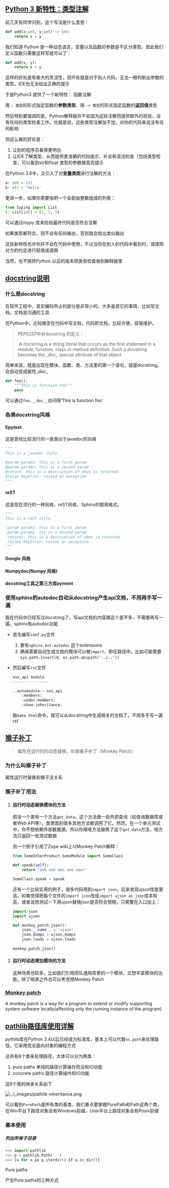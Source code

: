 ## [Python 3 新特性：类型注解](https://zhuanlan.zhihu.com/p/37239021)

前几天有同学问到，这个写法是什么意思：

```python
def add(x:int, y:int) -> int:
    return x + y
```

我们知道 Python 是一种动态语言，变量以及函数的参数是不区分类型。因此我们定义函数只需要这样写就可以了：

```python
def add(x, y):
    return x + y
```

这样的好处是有极大的灵活性，但坏处就是对于别人代码，无法一眼判断出参数的类型，IDE也无法给出正确的提示

于是Python3 提供了一个新特性： 函数注解

用 `: 类型`的形式指定函数的**参数类型**，用 `-> 类型`的形式指定函数的**返回值**类型

然后特别要强调的是，Python解释器并不会因为这些注解而提供额外的校验，没有任何的类型检查工作。也就是说，这些类型注解加不加，对你的代码来说没有任何影响

但这么做的好处是：

1. 让别的程序员看得更明白
2. 让IDE了解类型，从而提供更准确的代码提示、补全和语法检查（包括类型检查，可以看到str和float 类型的参数被高亮提示

在Python 3.6中，又引入了对**变量类型**进行注解的方法：

```python
a: int = 123
b: str = 'hello'
```

更进一步，如果你需要指明一个全部由整数组成的列表：

```python
from typing import List
l: List[int] = [1, 2, 3]
```

可以通过mypy 库来检验最终代码是否符合注解

如果类型都符合，则不会有任何输出，否则就会给出类似输出

这些新特性也许你并不会在代码中使用，不过当你在别人的代码中看到时，请按照对方的约定进行赋值或调用

当然，也不排除Python 以后的版本把类型检查做到解释器里

## [docstring说明](https://blog.csdn.net/handsomekang/article/details/46830083)

### 什么是docstring

在软件工程中，其实编码所占的部分是非常小的，大多是其它的事情，比如写文档。文档是沟通的工具

在Python中，比较推崇在代码中写文档，代码即文档，比较方便，容易维护。

> PEP0257中对docstring 的定义：
>
> ​		A docstring is a string literal that occurs as the first statement in a module, function, class or method definition. Such a docstring becomes the \__doc__ special attribute of that object

简单来说，就是出现在模块、函数、类、方法里的第一个语句，就是docstring。会自动变成属性\__doc__

```python
def foo():
    """This is function foo"""
    pass
```

可以通过`foo.__doc__`访问得‘This is function foo’

### 各类docstring风格

#### Epytext

这是曾经比较流行的一直类似于javadoc的风格

```python
"""
This is a javadoc style.

@param param1: this is a first param
@param param2: this is a second param
@return: this is a description of what is returned
@raise KeyError: raised an exception
"""
```

#### reST

这是现在流行的一种风格，reST风格，Sphinx的御用格式。

```python
"""
This is a reST style.

:param param1: this is a first param
:param param2: tis is a second param
:returns: this is a description of what is returned
:raises keyError: raises an exception
"""
```

#### Google 风格

#### Numpydoc(Numpy 风格)

#### docstring工具之第三方库pyment

### 使用sphinx的autodoc自动从docstring产生api文档，不用再手写一遍

我在代码中已经写过docstring了，写api文档的内容跟这个差不多，不需要再写一遍，sphinx有autodoc功能

* 首先编写`conf.py`文件

	1. 要有`sphinx.ext.autodoc` 这个extensions
	2. 确保需要自动生成文档的模块可以被`import`，即在路径中。比如可能需要`sys.path.insert(0, os.path.abspath(‘../..’))`

* 然后编写`rst`文件

	```python
	xxx_api module
	----------------
	
	..automodule:: xxx_api
	    :members:
	    :undoc-members:
	    :show-inheritance:
	```

	敲`make html`命令，就可以从docstring中生成相关的文档了，不用多手写一遍rst

## [猴子补丁](https://www.jianshu.com/p/f1c1eb495f47)

> 属性在运行时的动态替换，叫做猴子补丁（Monkey Patch）

### 为什么叫猴子补丁

属性运行时替换和猴子没关系

### 猴子补丁用法

1. #### 运行时动态替换模块的方法

	假设一个类有一个方法`get_data`，这个方法做一些外部查询（如查询数据库或者Web API等），类里面的很多其他方法都调用了它。然而，在一个单元测试中，你不想依赖外部数据源。所以你用哑方法替换了这个`get_data`方法，哑方法只返回一些测试数据

	另一个例子引用了Zope wiki上듸Monkey Patch解释：

	```python
	from SomeOtherProduct.SomeModule import SomeClass
	
	def speak(self):
	    return "ook ook eee eee eee!"
	
	SomeClass.speak = speak
	```

	还有一个比较实用的例子，很多代码用到`import json`，后来发现ujson性能更高，如果觉得把每个文件的`import json`改成`import ujson as json`成本较高，或者说想测试一下用ujson替换json是否符合预期，只需要在入口加上：

	```python
	import json
	import ujson
	
	def monkey_patch_json():
	    json.__name__ = 'ujson'
	    json.dumps = ujson.dumps
	    json.loads = ujson.loads
	    
	monkey_patch_json()
	```

	

2. #### 运行时动态增加模块的方法

	这种场景也较多，比如我们引用团队通用库里的一个模块，又想丰富模块的功能，除了继承之外也可以考虑用Monkey Patch

### [Monkey patch](https://en.wikipedia.org/wiki/Monkey_patch)

A monkey patch is a way for a program to extend or modify supporting system software locally(affecting only the running instance of the program)

## [pathlib路径库使用详解]([https://xin053.github.io/2016/07/03/pathlib%E8%B7%AF%E5%BE%84%E5%BA%93%E4%BD%BF%E7%94%A8%E8%AF%A6%E8%A7%A3/](https://xin053.github.io/2016/07/03/pathlib路径库使用详解/))

pythlib库在Python 3.4以后已经成为标准库，基本上可以代替`os.path`来处理路径。它采用完全面向对象的编程方式

总共有6个类来处理路径，大体可以分为两类：

1. pure paths 单纯的路径计算操作而没有IO功能
2. concrete paths 路径计算操作和IO功能

这6个类的继承关系如下

![../_images/pathlib-inheritance.png](https://docs.python.org/3/_images/pathlib-inheritance.png)

可以看到`PurePath`是所有类的基类，我们重点要掌握PurePath和Path这两个类，在Win平台下路径对象会有Windows前缀，Unix平台上路径对象会有Posix前缀

### 基本使用

##### 列出所有子目录

```python
>>> import pathlib
>>> p = pathlib.Path('.')
>>> [x for x in p.iterdir() if x.is_dir()]

```

Pure paths

产生Pure paths的三种方式







































































